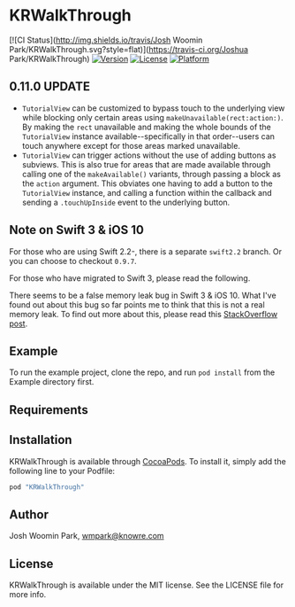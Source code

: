 # KRWalkThrough

[![CI Status](http://img.shields.io/travis/Josh Woomin Park/KRWalkThrough.svg?style=flat)](https://travis-ci.org/Joshua Park/KRWalkThrough)
[![Version](https://img.shields.io/cocoapods/v/KRWalkThrough.svg?style=flat)](http://cocoapods.org/pods/KRWalkThrough)
[![License](https://img.shields.io/cocoapods/l/KRWalkThrough.svg?style=flat)](http://cocoapods.org/pods/KRWalkThrough)
[![Platform](https://img.shields.io/cocoapods/p/KRWalkThrough.svg?style=flat)](http://cocoapods.org/pods/KRWalkThrough)

## 0.11.0 UPDATE

- `TutorialView` can be customized to bypass touch to the underlying view while blocking only certain areas using `makeUnavailable(rect:action:)`. By making the `rect` unavailable and making the whole bounds of the `TutorialView` instance available--specifically in that order--users can touch anywhere except for those areas marked unavailable.
- `TutorialView` can trigger actions without the use of adding buttons as subviews. This is also true for areas that are made available through calling one of the `makeAvailable()` variants, through passing a block as the `action` argument. This obviates one having to add a button to the `TutorialView` instance, and calling a function within the callback and sending a `.touchUpInside` event to the underlying button.

## Note on Swift 3 & iOS 10

For those who are using Swift 2.2-, there is a separate `swift2.2` branch. Or you can choose to checkout `0.9.7`.

For those who have migrated to Swift 3, please read the following.

There seems to be a false memory leak bug in Swift 3 & iOS 10.
What I've found out about this bug so far points me to think that this is not a real memory leak.
To find out more about this, please read this [StackOverflow post](http://stackoverflow.com/questions/39886126/swift-3-ios-10-false-memory-leak-bug).

## Example

To run the example project, clone the repo, and run `pod install` from the Example directory first.

## Requirements

## Installation

KRWalkThrough is available through [CocoaPods](http://cocoapods.org). To install
it, simply add the following line to your Podfile:

```ruby
pod "KRWalkThrough"
```

## Author

Josh Woomin Park, wmpark@knowre.com

## License

KRWalkThrough is available under the MIT license. See the LICENSE file for more info.
